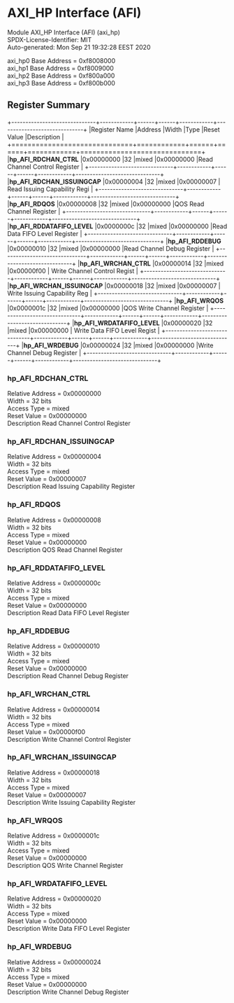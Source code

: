 # AXI_HP Interface (AFI)  

Module AXI_HP Interface (AFI) (axi_hp)  
SPDX-License-Identifier: MIT  
Auto-generated: Mon Sep 21 19:32:28 EEST 2020  

axi_hp0 Base Address = 0xf8008000  
axi_hp1 Base Address = 0xf8009000  
axi_hp2 Base Address = 0xf800a000  
axi_hp3 Base Address = 0xf800b000  

## Register Summary  

+------------------------------+------------+------+------+------------+------------------------------+
|Register Name                 |Address     |Width |Type  |Reset Value |Description                   |
+==============================+============+======+======+============+==============================+
|**hp_AFI_RDCHAN_CTRL**        |0x00000000  |32    |mixed |0x00000000  |Read Channel Control Register |
+------------------------------+------------+------+------+------------+------------------------------+
|**hp_AFI_RDCHAN_ISSUINGCAP**  |0x00000004  |32    |mixed |0x00000007  | Read Issuing Capability Regi |
+------------------------------+------------+------+------+------------+------------------------------+
|**hp_AFI_RDQOS**              |0x00000008  |32    |mixed |0x00000000  |QOS Read Channel Register     |
+------------------------------+------------+------+------+------------+------------------------------+
|**hp_AFI_RDDATAFIFO_LEVEL**   |0x0000000c  |32    |mixed |0x00000000  |Read Data FIFO Level Register |
+------------------------------+------------+------+------+------------+------------------------------+
|**hp_AFI_RDDEBUG**            |0x00000010  |32    |mixed |0x00000000  |Read Channel Debug Register   |
+------------------------------+------------+------+------+------------+------------------------------+
|**hp_AFI_WRCHAN_CTRL**        |0x00000014  |32    |mixed |0x00000f00  | Write Channel Control Regist |
+------------------------------+------------+------+------+------------+------------------------------+
|**hp_AFI_WRCHAN_ISSUINGCAP**  |0x00000018  |32    |mixed |0x00000007  | Write Issuing Capability Reg |
+------------------------------+------------+------+------+------------+------------------------------+
|**hp_AFI_WRQOS**              |0x0000001c  |32    |mixed |0x00000000  |QOS Write Channel Register    |
+------------------------------+------------+------+------+------------+------------------------------+
|**hp_AFI_WRDATAFIFO_LEVEL**   |0x00000020  |32    |mixed |0x00000000  | Write Data FIFO Level Regist |
+------------------------------+------------+------+------+------------+------------------------------+
|**hp_AFI_WRDEBUG**            |0x00000024  |32    |mixed |0x00000000  |Write Channel Debug Register  |
+------------------------------+------------+------+------+------------+------------------------------+

### hp_AFI_RDCHAN_CTRL  

Relative Address = 0x00000000  
Width = 32 bits  
Access Type = mixed  
Reset Value = 0x00000000  
Description Read Channel Control Register  


### hp_AFI_RDCHAN_ISSUINGCAP  

Relative Address = 0x00000004  
Width = 32 bits  
Access Type = mixed  
Reset Value = 0x00000007  
Description Read Issuing Capability Register  


### hp_AFI_RDQOS  

Relative Address = 0x00000008  
Width = 32 bits  
Access Type = mixed  
Reset Value = 0x00000000  
Description QOS Read Channel Register  


### hp_AFI_RDDATAFIFO_LEVEL  

Relative Address = 0x0000000c  
Width = 32 bits  
Access Type = mixed  
Reset Value = 0x00000000  
Description Read Data FIFO Level Register  


### hp_AFI_RDDEBUG  

Relative Address = 0x00000010  
Width = 32 bits  
Access Type = mixed  
Reset Value = 0x00000000  
Description Read Channel Debug Register  


### hp_AFI_WRCHAN_CTRL  

Relative Address = 0x00000014  
Width = 32 bits  
Access Type = mixed  
Reset Value = 0x00000f00  
Description Write Channel Control Register  


### hp_AFI_WRCHAN_ISSUINGCAP  

Relative Address = 0x00000018  
Width = 32 bits  
Access Type = mixed  
Reset Value = 0x00000007  
Description Write Issuing Capability Register  


### hp_AFI_WRQOS  

Relative Address = 0x0000001c  
Width = 32 bits  
Access Type = mixed  
Reset Value = 0x00000000  
Description QOS Write Channel Register  


### hp_AFI_WRDATAFIFO_LEVEL  

Relative Address = 0x00000020  
Width = 32 bits  
Access Type = mixed  
Reset Value = 0x00000000  
Description Write Data FIFO Level Register  


### hp_AFI_WRDEBUG  

Relative Address = 0x00000024  
Width = 32 bits  
Access Type = mixed  
Reset Value = 0x00000000  
Description Write Channel Debug Register  

